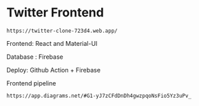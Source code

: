 # Twitter Frontend

`https://twitter-clone-723d4.web.app/`

Frontend: React and Material-UI

Database : Firebase

Deploy: Github Action + Firebase

Frontend pipeline 

`https://app.diagrams.net/#G1-yJ7zCFdDnDh4gwzpqoNsFio5Yz3uPv_`
